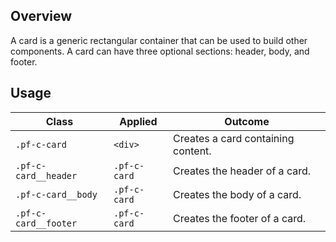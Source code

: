 ## Overview

A card is a generic rectangular container that can be used to build other components. A card can have three optional sections: header, body, and footer.

## Usage

| Class                | Applied     | Outcome                                                                                                                                                                              |
| -------------------- | ----------- | ------------------------------------------------------------------------------------------------------------------------------------------------------------------------------------ |
| `.pf-c-card`          | `<div>`     | Creates a card containing content.                                                                                                                                                     |
| `.pf-c-card__header`          | `.pf-c-card`     | Creates the header of a card.                                                                                                                                                     |
| `.pf-c-card__body`          | `.pf-c-card`     | Creates the body of a card.                                                                                                                                                 |
| `.pf-c-card__footer`          | `.pf-c-card`     | Creates the footer of a card.                                                                                                                                                     |
